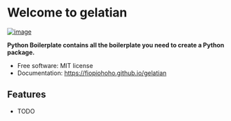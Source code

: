 # Welcome to gelatian


[![image](https://img.shields.io/pypi/v/gelatian.svg)](https://pypi.python.org/pypi/gelatian)


**Python Boilerplate contains all the boilerplate you need to create a Python package.**


-   Free software: MIT license
-   Documentation: <https://fiopiohoho.github.io/gelatian>
    

## Features

-   TODO
